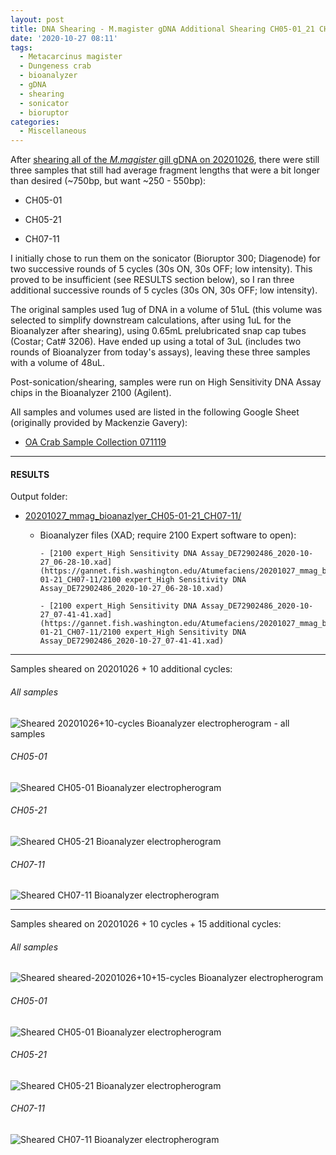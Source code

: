 ```yaml
---
layout: post
title: DNA Shearing - M.magister gDNA Additional Shearing CH05-01_21 CH07-11 and Bioanalyzer
date: '2020-10-27 08:11'
tags:
  - Metacarcinus magister
  - Dungeness crab
  - bioanalyzer
  - gDNA
  - shearing
  - sonicator
  - bioruptor
categories:
  - Miscellaneous
---
```

After [shearing all of the _M.magister_ gill gDNA on 20201026](https://robertslab.github.io/sams-notebook/2020/10/26/DNA-Shearing-M.magister-gDNA-Shearing-All-Samples-and-Bioanalyzer.html), there were still three samples that still had average fragment lengths that were a bit longer than desired (~750bp, but want ~250 - 550bp):

- CH05-01

- CH05-21

- CH07-11

I initially chose to run them on the sonicator (Bioruptor 300; Diagenode) for two successive rounds of 5 cycles (30s ON, 30s OFF; low intensity). This proved to be insufficient (see RESULTS section below), so I ran three additional successive rounds of 5 cycles (30s ON, 30s OFF; low intensity).

The original samples used 1ug of DNA in a volume of 51uL (this volume was selected to simplify downstream calculations, after using 1uL for the Bioanalyzer after shearing), using 0.65mL prelubricated snap cap tubes (Costar; Cat# 3206). Have ended up using a total of 3uL (includes two rounds of Bioanalyzer from today's assays), leaving these three samples with a volume of 48uL.

Post-sonication/shearing, samples were run on High Sensitivity DNA Assay chips in the Bioanalyzer 2100 (Agilent).

All samples and volumes used are listed in the following Google Sheet (originally provided by Mackenzie Gavery):

- [OA Crab Sample Collection 071119](https://docs.google.com/spreadsheets/d/1ym0XnYVts98tIUCn0kIaU6VuvqxzV7LoSx9RHwLdiIs/edit#gid=1430155532)


---

#### RESULTS

Output folder:

- [20201027_mmag_bioanazlyer_CH05-01-21_CH07-11/](https://gannet.fish.washington.edu/Atumefaciens/20201027_mmag_bioanazlyer_CH05-01-21_CH07-11/)

  - Bioanalyzer files (XAD; require 2100 Expert software to open):

		- [2100 expert_High Sensitivity DNA Assay_DE72902486_2020-10-27_06-28-10.xad](https://gannet.fish.washington.edu/Atumefaciens/20201027_mmag_bioanazlyer_CH05-01-21_CH07-11/2100 expert_High Sensitivity DNA Assay_DE72902486_2020-10-27_06-28-10.xad)

		- [2100 expert_High Sensitivity DNA Assay_DE72902486_2020-10-27_07-41-41.xad](https://gannet.fish.washington.edu/Atumefaciens/20201027_mmag_bioanazlyer_CH05-01-21_CH07-11/2100 expert_High Sensitivity DNA Assay_DE72902486_2020-10-27_07-41-41.xad)

---

Samples sheared on 20201026 + 10 additional cycles:

###### All samples

![Sheared 20201026+10-cycles Bioanalyzer electropherogram - all samples](https://gannet.fish.washington.edu/Atumefaciens/20201027_mmag_bioanazlyer_CH05-01-21_CH07-11/20201027_mmag_bioanalyzer_electropherogram_sheared-20201026+10-cycles_all-01.JPG)

###### CH05-01

![Sheared CH05-01 Bioanalyzer electropherogram](https://gannet.fish.washington.edu/Atumefaciens/20201027_mmag_bioanazlyer_CH05-01-21_CH07-11/20201027_mmag_bioanalyzer_electropherogram_CH05-01_sheared-20201026+10-cycles.JPG)


###### CH05-21

![Sheared CH05-21 Bioanalyzer electropherogram](https://gannet.fish.washington.edu/Atumefaciens/20201027_mmag_bioanazlyer_CH05-01-21_CH07-11/20201027_mmag_bioanalyzer_electropherogram_CH05-21_sheared-20201026+10-cycles.JPG)


###### CH07-11

![Sheared CH07-11 Bioanalyzer electropherogram](https://gannet.fish.washington.edu/Atumefaciens/20201027_mmag_bioanazlyer_CH05-01-21_CH07-11/20201027_mmag_bioanalyzer_electropherogram_CH07-11_sheared-20201026+10-cycles.JPG)

---

Samples sheared on 20201026 + 10 cycles + 15 additional cycles:

###### All samples

![Sheared sheared-20201026+10+15-cycles Bioanalyzer electropherogram](https://gannet.fish.washington.edu/Atumefaciens/20201027_mmag_bioanazlyer_CH05-01-21_CH07-11/20201027_mmag_bioanalyzer_electropherogram_sheared-20201026+10+15-cycles_all-01.JPG)


###### CH05-01

![Sheared CH05-01 Bioanalyzer electropherogram](https://gannet.fish.washington.edu/Atumefaciens/20201027_mmag_bioanazlyer_CH05-01-21_CH07-11/20201027_mmag_bioanalyzer_electropherogram_CH05-01_sheared-20201026+10+15-cycles.JPG)


###### CH05-21

![Sheared CH05-21 Bioanalyzer electropherogram](https://gannet.fish.washington.edu/Atumefaciens/20201027_mmag_bioanazlyer_CH05-01-21_CH07-11/20201027_mmag_bioanalyzer_electropherogram_CH05-21_sheared-20201026+10+15-cycles.JPG)


###### CH07-11

![Sheared CH07-11 Bioanalyzer electropherogram](https://gannet.fish.washington.edu/Atumefaciens/20201027_mmag_bioanazlyer_CH05-01-21_CH07-11/20201027_mmag_bioanalyzer_electropherogram_CH07-11_sheared-20201026+10+15-cycles.JPG)
